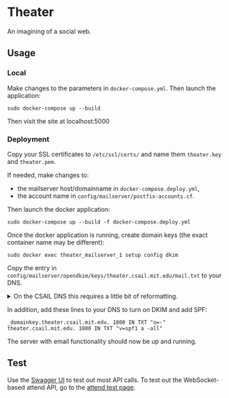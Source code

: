 # Theater

An imagining of a social web.

## Usage

### Local

Make changes to the parameters in ```docker-compose.yml```.
Then launch the application:

    sudo docker-compose up --build

Then visit the site at localhost:5000

### Deployment

Copy your SSL certificates to ```/etc/ssl/certs/``` and name them ```theater.key``` and ```theater.pem```.

If needed, make changes to:
- the mailserver host/domainname in ```docker-compose.deploy.yml```,
- the account name in ```config/mailserver/postfix-accounts.cf```.

Then launch the docker application:

    sudo docker-compose up --build -f docker-compose.deploy.yml

Once the docker application is running, create domain keys (the exact container name may be different):

    sudo docker exec theater_mailserver_1 setup config dkim

Copy the entry in ```config/mailserver/opendkim/keys/theater.csail.mit.edu/mail.txt``` to your DNS.

<details>
  <summary>On the CSAIL DNS this requires a little bit of reformatting.</summary>

  To get things to work on the CSAIL DNS, split the ```mail.txt``` public key up into segments of < 256 charachters. Then concatenate them onto a single line but with quote marks and spaces between each segment. Like this:

  ```mail._domainkey.theater.csail.mit.edu. 1800 IN TXT "v=DKIM1; h=sha256; k=rsa; p=" "MIICIjANBgkqhkiG9w0BAQEFAAOCAg8AMIICCgKCAgEAyF0CezaT4xRn8OcZZh3SPYiVatL3nDYtflxh7RkJzfJgIarYKszK4rVlXLESECYW7uTlUXsXGUq85Q2N79oBa6+R35Bq+siY/AHc8i3WfOoEG6BUFlK19EpFLv0xwxl+HGbsSIv7TLG0zCgzyXsxiS5bH29SiL" "6yLlejzHJr50DYNEB/EdpsPSap1a4Rkp8K6xKQ0stYo63jxSLA4re7GxaLAurva5gGzJxhKdA7cZJurqNT8j1NJ+NfkOmzkzT9nI/SdDcV5zLW3XflFQ8NAwmco4SB02Bc0j5N23YtYeD5SLb+qCgW/Mnsrirv/NxjgNXQ+z57TMjKUUV3NS6IyctWKL/s1Uqv7VVbHUND" "nNf+ssGD8KzUU0feLO33MZIiCCreFOFafvgqQYtMcN3sC7ovG29vYmXPoHXgLKyXqOkbCEEU2fB+fXja/eGGszFeFwCM4lv16twcCQ/BLwve9ncRZ3xG50HDxD+jYXtVaublPUplAdCYs22/ddm1aOszdfTeSUG+6OpjHr94kjIyiZsKUwxztwuEXlP0v6YcDeUHawupPU" "hwB2dm6AZwyzxPw5LdF/J2MquWMxajXcaMJMaWP8V7cWhIXmOe9O908swPOyeEW/NKp3CEmpaVpNp3HC35CVbtQUIOjDh+Kmyd/uDUVnfiKI3GZsMjoeutr+MCAwEAAQ=="
  ```
</details>

In addition, add these lines to your DNS to turn on DKIM and add SPF:

    _domainkey.theater.csail.mit.edu. 1800 IN TXT "o=-"
    theater.csail.mit.edu. 1800 IN TXT "v=spf1 a -all"

The server with email functionality should now be up and running.

## Test

Use the [Swagger UI](https://theater.csail.mit.edu/docs) to test out most API calls.
To test out the WebSocket-based attend API, go to the [attend test page](https://theater.csail.mit.edu/attend.html).
